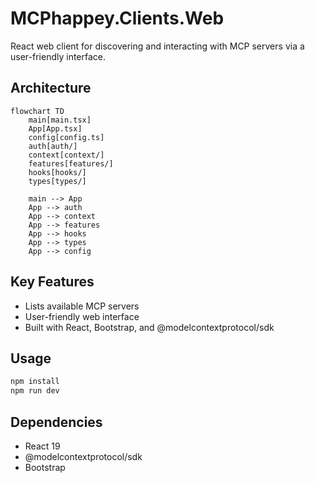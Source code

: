 # MCPhappey.Clients.Web

React web client for discovering and interacting with MCP servers via a user-friendly interface.

## Architecture

```mermaid
flowchart TD
    main[main.tsx]
    App[App.tsx]
    config[config.ts]
    auth[auth/]
    context[context/]
    features[features/]
    hooks[hooks/]
    types[types/]

    main --> App
    App --> auth
    App --> context
    App --> features
    App --> hooks
    App --> types
    App --> config
```

## Key Features
- Lists available MCP servers
- User-friendly web interface
- Built with React, Bootstrap, and @modelcontextprotocol/sdk

## Usage

```sh
npm install
npm run dev
```

## Dependencies
- React 19
- @modelcontextprotocol/sdk
- Bootstrap
